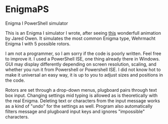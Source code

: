 # EnigmaPS
Enigma I PowerShell simulator

This is an Enigma I simulator I wrote, after seeing [this](https://www.youtube.com/watch?v=ybkkiGtJmkM) wonderfull animation by Jared Owen. It simulates the most common Enigma type, Wehrmacht Enigma I with 5 possible rotors.

I am not a programmer, so I am sorry if the code is poorly written. Feel free to improve it. I used a PowerShell ISE, one thing already there in Windows. GUI may display differently depending on screen resolution, scaling, and whether you run it from Powershell or Powershell ISE. I did not know hot to make it universal an easy way, it is up to you to adjust sizes and positions in the code.

Rotors are set through a drop-down menus, plugboard pairs through text box input. Changing settings mid typing is allowed as is theoretically with the real Enigma. Deleting text or characters from the input message works as a kind of "undo" for the settings as well. Program also automatically filters message and plugboard input keys and ignores "impossible" characters.
